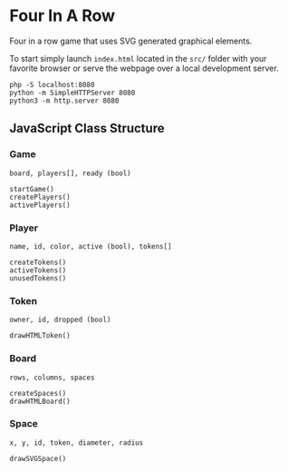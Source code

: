 # Four In A Row
Four in a row game that uses SVG generated graphical elements.

To start simply launch `index.html` located in the `src/` folder with your
favorite browser or serve the webpage over a local development server.

    php -S localhost:8080
    python -m SimpleHTTPServer 8080
    python3 -m http.server 8080


## JavaScript Class Structure

### Game
    board, players[], ready (bool)

    startGame()
    createPlayers()
    activePlayers()

### Player
    name, id, color, active (bool), tokens[]

    createTokens()
    activeTokens()
    unusedTokens()

### Token
    owner, id, dropped (bool)

    drawHTMLToken()

### Board
    rows, columns, spaces

    createSpaces()
    drawHTMLBoard()

### Space
    x, y, id, token, diameter, radius

    drawSVGSpace()

